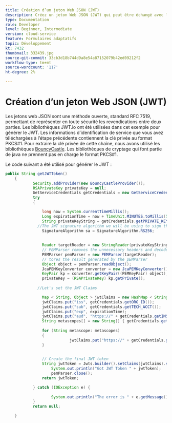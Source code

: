 ```yaml
---
title: Création d’un jeton Web JSON (JWT)
description: Créez un jeton Web JSON (JWT) qui peut être échangé avec les API IMS d’Adobe pour un jeton d’accès AEM.
type: Documentation
role: Developer
level: Beginner, Intermediate
version: cloud-service
feature: Formulaires adaptatifs
topic: Développement
kt: 7432
thumbnail: 332439.jpg
source-git-commit: 33cb3d18b744d9a8e54a87152079b42ed09212f2
workflow-type: tm+mt
source-wordcount: '117'
ht-degree: 2%

---
```


# Création d’un jeton Web JSON (JWT)


Les jetons web JSON sont une méthode ouverte, standard RFC 7519, permettant de représenter en toute sécurité les revendications entre deux parties. Les bibliothèques JWT.io ont été utilisées dans cet exemple pour générer le JWT.
Les informations d’identification de service que vous avez téléchargées à l’étape précédente contiennent la clé privée au format PKCS#1. Pour extraire la clé privée de cette chaîne, nous avons utilisé les bibliothèques [BouncyCastle](https://www.bouncycastle.org/). Les bibliothèques de cryptage qui font partie de java ne prennent pas en charge le format PKCS#1.

Le code suivant a été utilisé pour générer le JWT :

```java
public String getJWTToken()
	{
	        Security.addProvider(new BouncyCastleProvider());
	        RSAPrivateKey privateKey = null;
	        GetServiceCredentials getCredentials = new GetServiceCredentials();
	        try 
	        {

	            long now = System.currentTimeMillis();
	            Long expirationTime = now + TimeUnit.MINUTES.toMillis(5);
	            String privateKeyString = getCredentials.getPRIVATE_KEY();
	          //The JWT signature algorithm we will be using to sign the token
	            SignatureAlgorithm sa = SignatureAlgorithm.RS256;
	            
	            
	            Reader targetReader = new StringReader(privateKeyString);
	            // PEMParser removes the unnecessary headers and decodes the underlying Base64 PEM data into a binary format.
	            PEMParser pemParser = new PEMParser(targetReader);
	            // tores the result generated by the pEMParser
	            Object object = pemParser.readObject();
	            JcaPEMKeyConverter converter = new JcaPEMKeyConverter().setProvider("BC");
	            KeyPair kp = converter.getKeyPair((PEMKeyPair) object);
	            privateKey = (RSAPrivateKey) kp.getPrivate();
	            
	          //Let's set the JWT Claims

	            Map < String, Object > jwtClaims = new HashMap < String, Object > ();
	            jwtClaims.put("iss", getCredentials.getORG_ID());
	            jwtClaims.put("sub", getCredentials.getTECH_ACCT());
	            jwtClaims.put("exp", expirationTime);
	            jwtClaims.put("aud", "https://" + getCredentials.getIMS_ENDPOINT() + "/c/" + getCredentials.getCLIENT_ID());
	            String metascopes[] = new String[] { getCredentials.getMETASCOPE_ID() };
	                
	            for (String metascope: metascopes)
	            {
	                        jwtClaims.put("https://" + getCredentials.getIMS_ENDPOINT() + "/s/" + metascope, java.lang.Boolean.TRUE);
	            }

	            
	            // Create the final JWT token
	            String jwtToken = Jwts.builder().setClaims(jwtClaims).signWith(sa, privateKey).compact();
	                System.out.println("Got JWT Token " + jwtToken);
	                pemParser.close();
	            return jwtToken;

	        } catch (IOException e) {
	            
	                System.out.println("The error is " + e.getMessage());
	        }
	        return null;

	}
```
